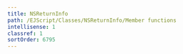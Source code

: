 ```yaml
---
title: NSReturnInfo
path: /EJScript/Classes/NSReturnInfo/Member functions
intellisense: 1
classref: 1
sortOrder: 6795
---
```





